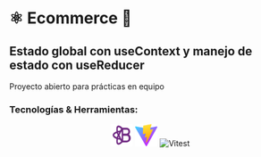 # ⚛️ Ecommerce 🛒

## Estado global con useContext y manejo de estado con useReducer

Proyecto abierto para prácticas en equipo

### Tecnologías & Herramientas:

<p align="center">
  <img src="/ejercicios/pagina-registro/public/ReactBoots.png" alt="React-Bootstrap icon" width="40" height="40"/>
  <img src="/ejercicios/pagina-registro/public/vite.svg" alt="Vite icon" width="40" height="40"/>
  <img src="https://user-images.githubusercontent.com/11247099/145112184-a9ff6727-661c-439d-9ada-963124a281f7.png" alt="Vitest" width="40" height="40"/>
</p>
